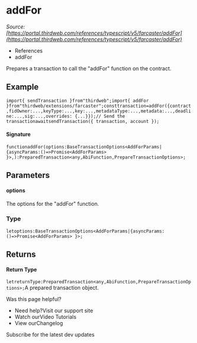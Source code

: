 # addFor

*Source: [https://portal.thirdweb.com/references/typescript/v5/farcaster/addFor](https://portal.thirdweb.com/references/typescript/v5/farcaster/addFor)*

* References
* addFor

Prepares a transaction to call the "addFor" function on the contract.

## Example

`import{ sendTransaction }from"thirdweb";import{ addFor }from"thirdweb/extensions/farcaster";consttransaction=addFor({contract,fidOwner:...,keyType:...,key:...,metadataType:...,metadata:...,deadline:...,sig:...,overrides: {...}});// Send the transactionawaitsendTransaction({ transaction, account });`
#### Signature

`functionaddFor(options:BaseTransactionOptions<AddForParams|{asyncParams:()=>Promise<AddForParams> }>,):PreparedTransaction<any,AbiFunction,PrepareTransactionOptions>;`
## Parameters

#### options

The options for the "addFor" function.

### Type

`letoptions:BaseTransactionOptions<AddForParams|{asyncParams:()=>Promise<AddForParams> }>;`
## Returns

#### Return Type

`letreturnType:PreparedTransaction<any,AbiFunction,PrepareTransactionOptions>;`A prepared transaction object.

Was this page helpful?

* Need help?Visit our support site
* Watch ourVideo Tutorials
* View ourChangelog

Subscribe for the latest dev updates

